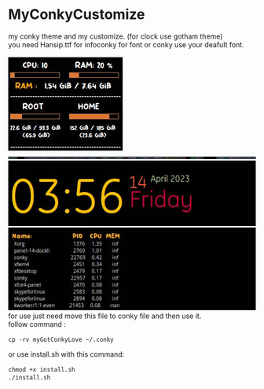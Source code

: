 # MyConkyCustomize
my conky theme and my customize. (for clock use gotham theme) <br>
you need Hansip.ttf for infoconky for font or conky use your deafult font.<br>
<br>
![](https://github.com/AmirhosseinAbutalebi/MyConkyCustomize/blob/master/myGotConkyLove/infoConky.jpg)<br>
![](https://github.com/AmirhosseinAbutalebi/MyConkyCustomize/blob/master/myGotConkyLove/littleBotConky.jpg)<br>
![](https://github.com/AmirhosseinAbutalebi/MyConkyCustomize/blob/master/myGotConkyLove/myGotham.jpg)<br>
![](https://github.com/AmirhosseinAbutalebi/MyConkyCustomize/blob/master/myGotConkyLove/taskMng.jpg)<br>
for use just need move this file to conky file and then use it.<br>
follow command :
```
cp -rv myGotConkyLove ~/.conky
```
or use install.sh with this command:
```
chmod +x install.sh
./install.sh
```
